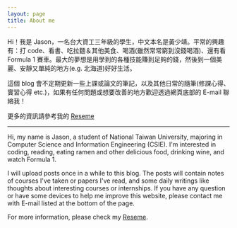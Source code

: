 ```yaml
---
layout: page
title: About me
---
```


Hi！我是 Jason，一名台大資工三年級的學生，中文本名是黃少靖。平常的興趣有：打 code、看書、吃拉麵＆其他美食、喝酒(雖然常常窮到沒錢喝酒)、還有看 Formula 1 賽車。最大的夢想是用學到的各種技能賺到足夠的錢，然後到一個美麗、安靜又單純的地方(e.g. 北海道)好好生活。

這個 blog 會不定期更新一些上課或論文的筆記，以及其他日常的隨筆(修課心得、實習心得 etc.)，如果有任何問題或想要改善的地方歡迎透過網頁底部的 E-mail 聯絡我！

更多的資訊請參考我的 [Reseme](/reseme)

---

Hi, my name is Jason, a student of National Taiwan University, majoring in Computer Science and Information Engineering (CSIE). I'm interested in coding, reading, eating ramen and other delicious food, drinking wine, and watch Formula 1.

I will upload posts once in a while to this blog. The posts will contain notes of courses I've taken or papers I've read, and some daily writings like thoughts about interesting courses or internships. If you have any question or have some devices to help me improve this website, please contact me with E-mail listed at the bottom of the page.

For more information, please check my [Reseme](/reseme).
